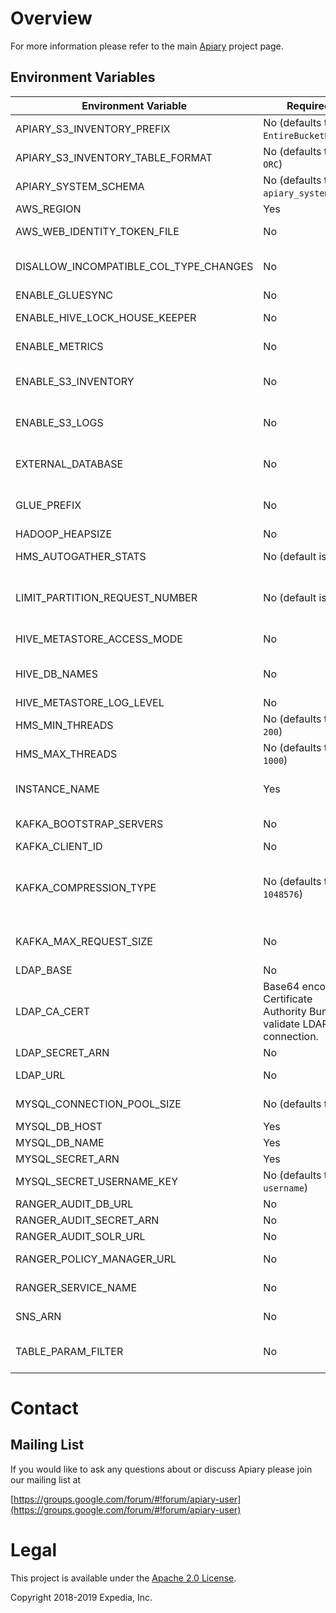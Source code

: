 
# Overview

For more information please refer to the main [Apiary](https://github.com/ExpediaGroup/apiary) project page.

## Environment Variables
|Environment Variable|Required| Description                                                                                                                                                                                                                                           |
|----|----|-------------------------------------------------------------------------------------------------------------------------------------------------------------------------------------------------------------------------------------------------------|
|APIARY_S3_INVENTORY_PREFIX|No (defaults to `EntireBucketDaily`)| Prefix used by S3 Inventory when creating data in the inventory bucket.                                                                                                                                                                               |
|APIARY_S3_INVENTORY_TABLE_FORMAT|No (defaults to `ORC`)| Format of S3 inventory data - `ORC`, `Parquet`, or `CSV`                                                                                                                                                                                              |
|APIARY_SYSTEM_SCHEMA|No (defaults to `apiary_system`)| Name for internal system database.                                                                                                                                                                                                                    |
|AWS_REGION|Yes| AWS region to configure various AWS clients.                                                                                                                                                                                                          |
|AWS_WEB_IDENTITY_TOKEN_FILE|No| Path of the AWS Web Identity Token File for IRSA/OIDC AWS authentication.                                                                                                                                                                             |
|DISALLOW_INCOMPATIBLE_COL_TYPE_CHANGES|No| `true`/`false` value for hive.metastore.disallow.incompatible.col.type.changes, default `true`.                                                                                                                                                       |
|ENABLE_GLUESYNC|No| Option to turn on GlueSync Hive Metastore listener.                                                                                                                                                                                                   |
|ENABLE_HIVE_LOCK_HOUSE_KEEPER|No| Option to turn on Hive Metastore Hive Lock House Keeper.                                                                                                                                                                                              |
|ENABLE_METRICS|No| Option to enable sending Hive Metastore and JMX metrics to Prometheus.                                                                                                                                                                                |
|ENABLE_S3_INVENTORY|No| Option to create Hive tables on top of S3 inventory data if enabled in `apiary-data-lake`. Enabled if value is not null/empty.                                                                                                                        |
|ENABLE_S3_LOGS|No| Option to create Hive tables on top of S3 access logs data if enabled in `apiary-data-lake`. Enabled if value is not null/empty.                                                                                                                      |
|EXTERNAL_DATABASE|No| Option to enable external database mode, when specified it disables managing Hive Metastore MySQL database schema.                                                                                                                                    |
|GLUE_PREFIX|No| Prefix added to Glue databases to handle database name collisions when synchronizing multiple Hive Metastores to the Glue catalog.                                                                                                                    |
|HADOOP_HEAPSIZE|No| Hive Metastore Java process heapsize.                                                                                                                                                                                                                 |
|HMS_AUTOGATHER_STATS|No (default is `true`)| Whether or not to create basic statistics on table/partition creation. Valid values are `true` or `false`.                                                                                                                                            |
|LIMIT_PARTITION_REQUEST_NUMBER|No (default is `-1`)| To protect the cluster, this controls how many partitions can be scanned for each partitioned table. The default value "-1" means no limit. The limit on partitions does not affect metadata-only queries.                                            |
|HIVE_METASTORE_ACCESS_MODE|No| Hive Metastore access mode, applicable values are: readwrite, readonly                                                                                                                                                                                |
|HIVE_DB_NAMES|No| comma separated list of Hive database names, when specified Hive databases will be created and mapped to corresponding S3 buckets.                                                                                                                    |
|HIVE_METASTORE_LOG_LEVEL|No| Hive Metastore service Log4j log level.                                                                                                                                                                                                               |
|HMS_MIN_THREADS|No (defaults to `200`)| Minimum size of the Hive metastore thread pool.                                                                                                                                                                                                       |
|HMS_MAX_THREADS|No (defaults to `1000`)| Maximum size of the Hive metastore thread pool.                                                                                                                                                                                                       |
|INSTANCE_NAME|Yes| Apiary instance name, will be used as prefix on most AWS resources to allow multiple Apiary instance deployments.                                                                                                                                     |
|KAFKA_BOOTSTRAP_SERVERS|No| Kafka Bootstrap Servers to enable Kafka Metastore listener and send Metastore events to Kafka.                                                                                                                                                        |
|KAFKA_CLIENT_ID|No| Kafka label you define that names the Kafka producer.                                                                                                                                                                                                 |
|KAFKA_COMPRESSION_TYPE|No (defaults to `1048576`)| The maximum size of a request in bytes. This setting will limit the number of record batches the producer will send in a single request to avoid sending huge requests. This is also effectively a cap on the maximum uncompressed record batch size. |
|KAFKA_MAX_REQUEST_SIZE|No| Kafka Compression type, if none is specified there is no compression enabled. Values available are gzip, lz4 and snappy.                                                                                                                              |
|LDAP_BASE|No| LDAP base DN used to search for user groups.                                                                                                                                                                                                          |
|LDAP_CA_CERT|Base64 encoded Certificate Authority Bundle to validate LDAP SSL connection.|
|LDAP_SECRET_ARN|No| LDAP bind DN SecretsManager secret ARN.                                                                                                                                                                                                               |
|LDAP_URL|No| Active Directory URL to enable group mapping in metastore.                                                                                                                                                                                            |
|MYSQL_CONNECTION_POOL_SIZE|No (defaults to `10`)| MySQL Connection pool size for Hive Metastore. See [here](https://github.com/apache/hive/blob/master/common/src/java/org/apache/hadoop/hive/conf/HiveConf.java#L1181) for more info.                                                                  |
|MYSQL_DB_HOST|Yes| Hive Metastore MySQL database hostname.                                                                                                                                                                                                               |
|MYSQL_DB_NAME|Yes| Hive Metastore MySQL database name.                                                                                                                                                                                                                   |
|MYSQL_SECRET_ARN|Yes| Hive Metastore MySQL SecretsManager secret ARN.                                                                                                                                                                                                       |
|MYSQL_SECRET_USERNAME_KEY|No (defaults to `username`)| Hive Metastore MySQL SecretsManager secret username key.                                                                                                                                                                                              |
|RANGER_AUDIT_DB_URL|No| Ranger audit database JDBC URL.                                                                                                                                                                                                                       |
|RANGER_AUDIT_SECRET_ARN|No| Ranger audit database secret ARN.                                                                                                                                                                                                                     |
|RANGER_AUDIT_SOLR_URL|No| Ranger Solr audit URL.                                                                                                                                                                                                                                |
|RANGER_POLICY_MANAGER_URL|No| Ranger admin URL from where policies will be downloaded.                                                                                                                                                                                              |
|RANGER_SERVICE_NAME|No| Ranger service name used to configure RangerAuth plugin.                                                                                                                                                                                              |
|SNS_ARN|No| The SNS topic ARN to which metadata updates will be sent.                                                                                                                                                                                             |
|TABLE_PARAM_FILTER|No| A regular expression for selecting necessary table parameters. If the value isn't set, then no table parameters are selected.                                                                                                                         |

# Contact

## Mailing List
If you would like to ask any questions about or discuss Apiary please join our mailing list at

  [https://groups.google.com/forum/#!forum/apiary-user](https://groups.google.com/forum/#!forum/apiary-user)

# Legal
This project is available under the [Apache 2.0 License](http://www.apache.org/licenses/LICENSE-2.0.html).

Copyright 2018-2019 Expedia, Inc.
